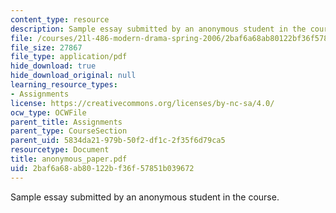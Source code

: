 ```yaml
---
content_type: resource
description: Sample essay submitted by an anonymous student in the course.
file: /courses/21l-486-modern-drama-spring-2006/2baf6a68ab80122bf36f57851b039672_anonymous_paper.pdf
file_size: 27867
file_type: application/pdf
hide_download: true
hide_download_original: null
learning_resource_types:
- Assignments
license: https://creativecommons.org/licenses/by-nc-sa/4.0/
ocw_type: OCWFile
parent_title: Assignments
parent_type: CourseSection
parent_uid: 5834da21-979b-50f2-df1c-2f35f6d79ca5
resourcetype: Document
title: anonymous_paper.pdf
uid: 2baf6a68-ab80-122b-f36f-57851b039672
---
```

Sample essay submitted by an anonymous student in the course.